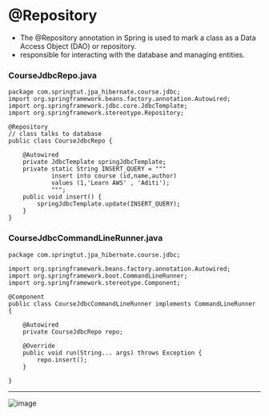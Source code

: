 # @Repository

+ The @Repository annotation in Spring is used to mark a class as a Data Access Object (DAO) or repository.
+ responsible for interacting with the database and managing entities.

### CourseJdbcRepo.java


    package com.springtut.jpa_hibernate.course.jdbc;
    import org.springframework.beans.factory.annotation.Autowired;
    import org.springframework.jdbc.core.JdbcTemplate;
    import org.springframework.stereotype.Repository;
    
    @Repository
    // class talks to database
    public class CourseJdbcRepo {
    	
    	@Autowired
    	private JdbcTemplate springJdbcTemplate;
    	private static String INSERT_QUERY = """
    			insert into course (id,name,author)
    			values (1,'Learn AWS' , 'Aditi');
    			""";
    	public void insert() {
    		springJdbcTemplate.update(INSERT_QUERY);
    	}
    }


### CourseJdbcCommandLineRunner.java

    package com.springtut.jpa_hibernate.course.jdbc;
    
    import org.springframework.beans.factory.annotation.Autowired;
    import org.springframework.boot.CommandLineRunner;
    import org.springframework.stereotype.Component;
    
    @Component
    public class CourseJdbcCommandLineRunner implements CommandLineRunner {
    
    	@Autowired
    	private CourseJdbcRepo repo;
    
    	@Override
    	public void run(String... args) throws Exception {
    		repo.insert();
    	}
    
    }



<hr>

![image](https://github.com/user-attachments/assets/3ac1fd47-2a2c-492f-af27-22ad1cb059bf)

